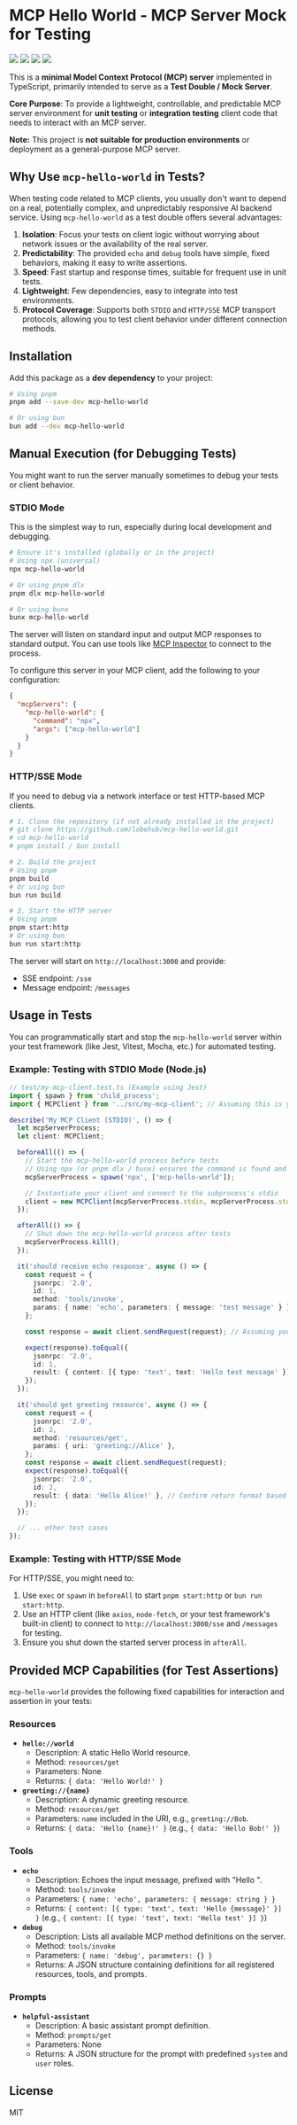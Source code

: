 # MCP Hello World - MCP Server Mock for Testing

[![][npm-release-shield]][npm-release-link]
[![][npm-downloads-shield]][npm-downloads-link]
[![][github-action-test-shield]][github-action-test-link]
[![][github-action-release-shield]][github-action-release-link]

[github-action-release-link]: https://github.com/lobehub/mcp-hello-world/actions/workflows/release.yml
[github-action-release-shield]: https://img.shields.io/github/actions/workflow/status/lobehub/mcp-hello-world/release.yml?label=Release&logo=githubactions&logoColor=white&style=flat-square
[github-action-test-link]: https://github.com/lobehub/mcp-hello-world/actions/workflows/test.yml
[github-action-test-shield]: https://img.shields.io/github/actions/workflow/status/lobehub/mcp-hello-world/test.yml?label=Test&logo=githubactions&logoColor=white&style=flat-square
[npm-downloads-link]: https://www.npmjs.com/package/mcp-hello-world
[npm-downloads-shield]: https://img.shields.io/npm/dt/mcp-hello-world?label=Downloads&logo=npm&style=flat-square
[npm-release-link]: https://www.npmjs.com/package/mcp-hello-world
[npm-release-shield]: https://img.shields.io/npm/v/mcp-hello-world?logo=npm&style=flat-square

This is a **minimal Model Context Protocol (MCP) server** implemented in TypeScript, primarily intended to serve as a **Test Double / Mock Server**.

**Core Purpose**: To provide a lightweight, controllable, and predictable MCP server environment for **unit testing** or **integration testing** client code that needs to interact with an MCP server.

**Note:** This project is **not suitable for production environments** or deployment as a general-purpose MCP server.

## Why Use `mcp-hello-world` in Tests?

When testing code related to MCP clients, you usually don't want to depend on a real, potentially complex, and unpredictably responsive AI backend service. Using `mcp-hello-world` as a test double offers several advantages:

1.  **Isolation**: Focus your tests on client logic without worrying about network issues or the availability of the real server.
2.  **Predictability**: The provided `echo` and `debug` tools have simple, fixed behaviors, making it easy to write assertions.
3.  **Speed**: Fast startup and response times, suitable for frequent use in unit tests.
4.  **Lightweight**: Few dependencies, easy to integrate into test environments.
5.  **Protocol Coverage**: Supports both `STDIO` and `HTTP/SSE` MCP transport protocols, allowing you to test client behavior under different connection methods.

## Installation

Add this package as a **dev dependency** to your project:

```bash
# Using pnpm
pnpm add --save-dev mcp-hello-world

# Or using bun
bun add --dev mcp-hello-world
```

## Manual Execution (for Debugging Tests)

You might want to run the server manually sometimes to debug your tests or client behavior.

### STDIO Mode

This is the simplest way to run, especially during local development and debugging.

```bash
# Ensure it's installed (globally or in the project)
# Using npx (universal)
npx mcp-hello-world

# Or using pnpm dlx
pnpm dlx mcp-hello-world

# Or using bunx
bunx mcp-hello-world
```

The server will listen on standard input and output MCP responses to standard output. You can use tools like [MCP Inspector](https://github.com/lobehub/mcp-inspector) to connect to the process.

To configure this server in your MCP client, add the following to your configuration:

```json
{
  "mcpServers": {
    "mcp-hello-world": {
      "command": "npx",
      "args": ["mcp-hello-world"]
    }
  }
}
```

### HTTP/SSE Mode

If you need to debug via a network interface or test HTTP-based MCP clients.

```bash
# 1. Clone the repository (if not already installed in the project)
# git clone https://github.com/lobehub/mcp-hello-world.git
# cd mcp-hello-world
# pnpm install / bun install

# 2. Build the project
# Using pnpm
pnpm build
# Or using bun
bun run build

# 3. Start the HTTP server
# Using pnpm
pnpm start:http
# Or using bun
bun run start:http
```

The server will start on `http://localhost:3000` and provide:
-   SSE endpoint: `/sse`
-   Message endpoint: `/messages`

## Usage in Tests

You can programmatically start and stop the `mcp-hello-world` server within your test framework (like Jest, Vitest, Mocha, etc.) for automated testing.

### Example: Testing with STDIO Mode (Node.js)

```typescript
// test/my-mcp-client.test.ts (Example using Jest)
import { spawn } from 'child_process';
import { MCPClient } from '../src/my-mcp-client'; // Assuming this is your client code

describe('My MCP Client (STDIO)', () => {
  let mcpServerProcess;
  let client: MCPClient;

  beforeAll(() => {
    // Start the mcp-hello-world process before tests
    // Using npx (or pnpm dlx / bunx) ensures the command is found and executed
    mcpServerProcess = spawn('npx', ['mcp-hello-world']);

    // Instantiate your client and connect to the subprocess's stdio
    client = new MCPClient(mcpServerProcess.stdin, mcpServerProcess.stdout);
  });

  afterAll(() => {
    // Shut down the mcp-hello-world process after tests
    mcpServerProcess.kill();
  });

  it('should receive echo response', async () => {
    const request = {
      jsonrpc: '2.0',
      id: 1,
      method: 'tools/invoke',
      params: { name: 'echo', parameters: { message: 'test message' } },
    };

    const response = await client.sendRequest(request); // Assuming your client has this method

    expect(response).toEqual({
      jsonrpc: '2.0',
      id: 1,
      result: { content: [{ type: 'text', text: 'Hello test message' }] },
    });
  });

  it('should get greeting resource', async () => {
    const request = {
      jsonrpc: '2.0',
      id: 2,
      method: 'resources/get',
      params: { uri: 'greeting://Alice' },
    };
    const response = await client.sendRequest(request);
    expect(response).toEqual({
      jsonrpc: '2.0',
      id: 2,
      result: { data: 'Hello Alice!' }, // Confirm return format based on actual implementation
    });
  });

  // ... other test cases
});
```

### Example: Testing with HTTP/SSE Mode

For HTTP/SSE, you might need to:
1.  Use `exec` or `spawn` in `beforeAll` to start `pnpm start:http` or `bun run start:http`.
2.  Use an HTTP client (like `axios`, `node-fetch`, or your test framework's built-in client) to connect to `http://localhost:3000/sse` and `/messages` for testing.
3.  Ensure you shut down the started server process in `afterAll`.

## Provided MCP Capabilities (for Test Assertions)

`mcp-hello-world` provides the following fixed capabilities for interaction and assertion in your tests:

### Resources

-   **`hello://world`**
    -   Description: A static Hello World resource.
    -   Method: `resources/get`
    -   Parameters: None
    -   Returns: `{ data: 'Hello World!' }`
-   **`greeting://{name}`**
    -   Description: A dynamic greeting resource.
    -   Method: `resources/get`
    -   Parameters: `name` included in the URI, e.g., `greeting://Bob`.
    -   Returns: `{ data: 'Hello {name}!' }` (e.g., `{ data: 'Hello Bob!' }`)

### Tools

-   **`echo`**
    -   Description: Echoes the input message, prefixed with "Hello ".
    -   Method: `tools/invoke`
    -   Parameters: `{ name: 'echo', parameters: { message: string } }`
    -   Returns: `{ content: [{ type: 'text', text: 'Hello {message}' }] }` (e.g., `{ content: [{ type: 'text', text: 'Hello test' }] }`)
-   **`debug`**
    -   Description: Lists all available MCP method definitions on the server.
    -   Method: `tools/invoke`
    -   Parameters: `{ name: 'debug', parameters: {} }`
    -   Returns: A JSON structure containing definitions for all registered resources, tools, and prompts.

### Prompts

-   **`helpful-assistant`**
    -   Description: A basic assistant prompt definition.
    -   Method: `prompts/get`
    -   Parameters: None
    -   Returns: A JSON structure for the prompt with predefined `system` and `user` roles.

## License

MIT

